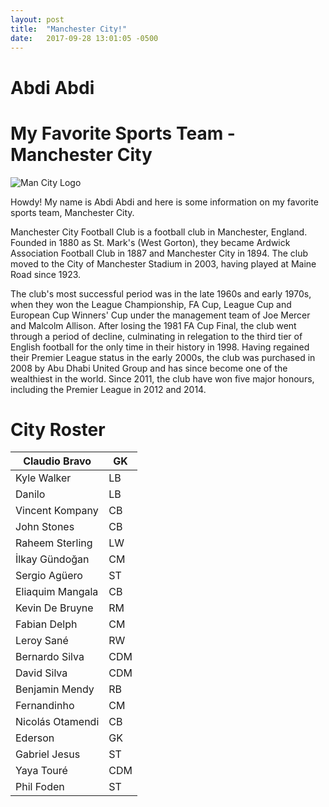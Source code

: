 ```yaml
---
layout: post
title:  "Manchester City!"
date:   2017-09-28 13:01:05 -0500
---
```

# Abdi Abdi

# My Favorite Sports Team - Manchester City

![Man City Logo](https://github.com/abdiabdi5/Project2.github.io/blob/master/Manchester-City-FC-Wallpaper-9.jpg "Manchester City")



Howdy! My name is Abdi Abdi and here is some information on my favorite sports team, Manchester City.

Manchester City Football Club is a football club in Manchester, England. Founded in 1880 as St. Mark's (West Gorton), they became Ardwick Association Football Club in 1887 and Manchester City in 1894. The club moved to the City of Manchester Stadium in 2003, having played at Maine Road since 1923.

The club's most successful period was in the late 1960s and early 1970s, when they won the League Championship, FA Cup, League Cup and European Cup Winners' Cup under the management team of Joe Mercer and Malcolm Allison. After losing the 1981 FA Cup Final, the club went through a period of decline, culminating in relegation to the third tier of English football for the only time in their history in 1998. Having regained their Premier League status in the early 2000s, the club was purchased in 2008 by Abu Dhabi United Group and has since become one of the wealthiest in the world. Since 2011, the club have won five major honours, including the Premier League in 2012 and 2014.

# City Roster

| Claudio Bravo    |GK |
|------------------|---|
| Kyle Walker      |LB |
| Danilo           |LB |
| Vincent Kompany  |CB |
| John Stones      |CB |
| Raheem Sterling  |LW |
| İlkay Gündoğan   |CM |
| Sergio Agüero    |ST |
| Eliaquim Mangala |CB |
| Kevin De Bruyne  |RM |
| Fabian Delph     |CM |
| Leroy Sané       |RW |
| Bernardo Silva   |CDM|
| David Silva      |CDM|
| Benjamin Mendy   |RB |
| Fernandinho      |CM |
| Nicolás Otamendi |CB |
| Ederson          |GK |
| Gabriel Jesus    |ST |
| Yaya Touré       |CDM|
| Phil Foden       |ST |
